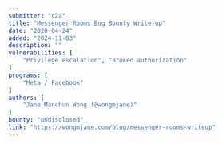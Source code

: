 ```yaml
---
submitter: "c2a"
title: "Messenger Rooms Bug Bounty Write-up"
date: "2020-04-24"
added: "2024-11-03"
description: ""
vulnerabilities: [
    "Privilege escalation", "Broken authorization"
]
programs: [
    "Meta / Facebook"
]
authors: [
    "Jane Manchun Wong (@wongmjane)"
]
bounty: "undisclosed"
link: "https://wongmjane.com/blog/messenger-rooms-writeup"
---
```




